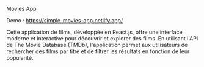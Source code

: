 Movies App

Demo : https://simple-movies-app.netlify.app/

Cette application de films, développée en React.js, offre une interface moderne et interactive pour découvrir et explorer des films. 
En utilisant l'API de The Movie Database (TMDb), l'application permet aux utilisateurs de rechercher des films par titre et de filtrer les résultats en fonction de leur popularité.

